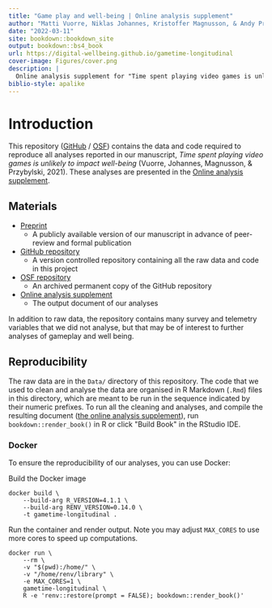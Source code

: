 ```yaml
--- 
title: "Game play and well-being | Online analysis supplement"
author: "Matti Vuorre, Niklas Johannes, Kristoffer Magnusson, & Andy Przybylski"
date: "2022-03-11"
site: bookdown::bookdown_site
output: bookdown::bs4_book
url: https://digital-wellbeing.github.io/gametime-longitudinal
cover-image: Figures/cover.png
description: |
  Online analysis supplement for "Time spent playing video games is unlikely to impact well-being (Vuorre, Johannes, Magnusson, & Przybylski, 2021)"
biblio-style: apalike
---
```


# Introduction

This repository ([GitHub](https://github.com/digital-wellbeing/gametime-longitudinal) / [OSF](https://osf.io/fb38n/)) contains the data and code required to reproduce all analyses reported in our manuscript, *Time spent playing video games is unlikely to impact well-being* (Vuorre, Johannes, Magnusson, & Przybylski, 2021). These analyses are presented in the [Online analysis supplement](https://digital-wellbeing.github.io/gametime-longitudinal).

## Materials

- [Preprint](https://psyarxiv.com/8cxyh)  
  - A publicly available version of our manuscript in advance of peer-review and formal publication
- [GitHub repository](https://github.com/digital-wellbeing/gametime-longitudinal)  
  - A version controlled repository containing all the raw data and code in this project
- [OSF repository](https://osf.io/fb38n/)  
  - An archived permanent copy of the GitHub repository
- [Online analysis supplement](https://digital-wellbeing.github.io/gametime-longitudinal)
  - The output document of our analyses

In addition to raw data, the repository contains many survey and telemetry variables that we did not analyse, but that may be of interest to further analyses of gameplay and well being. 

## Reproducibility

The raw data are in the `Data/` directory of this repository. The code that we used to clean and analyse the data are organised in R Markdown (`.Rmd`) files in this directory, which are meant to be run in the sequence indicated by their numeric prefixes. To run all the cleaning and analyses, and compile the resulting document ([the online analysis supplement](https://digital-wellbeing.github.io/gametime-longitudinal)), run `bookdown::render_book()` in R or click "Build Book" in the RStudio IDE.

### Docker

To ensure the reproducibility of our analyses, you can use Docker:

Build the Docker image

```
docker build \
    --build-arg R_VERSION=4.1.1 \
    --build-arg RENV_VERSION=0.14.0 \
    -t gametime-longitudinal .
```

Run the container and render output. Note you may adjust `MAX_CORES` to use more cores to speed up computations.

```
docker run \
    --rm \
    -v "$(pwd):/home/" \
    -v "/home/renv/library" \
    -e MAX_CORES=1 \
    gametime-longitudinal \
    R -e 'renv::restore(prompt = FALSE); bookdown::render_book()'
```


